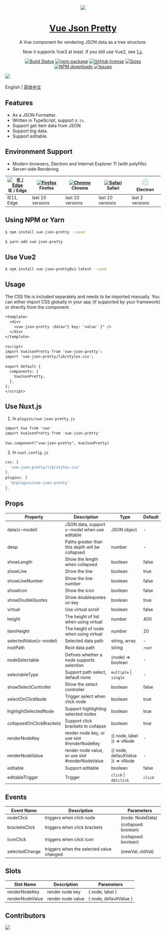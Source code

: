 <p align="center">
  <a href="https://github.com/leezng/vue-json-pretty">
    <img width="200" src="./static/logo.svg">
  </a>
</p>

<h1 align="center">
  <a href="https://github.com/leezng/vue-json-pretty" target="_blank">Vue Json Pretty</a>
</h1>

<div align="center">

<p>A Vue component for rendering JSON data as a tree structure.</p>
<p>Now it supports Vue3 at least. If you still use Vue2, see <a href="https://github.com/leezng/vue-json-pretty/tree/1.x">1.x</a>.</p>

[![Build Status](https://travis-ci.org/leezng/vue-json-pretty.svg?branch=master)](https://travis-ci.org/leezng/vue-json-pretty)
[![npm package](https://img.shields.io/npm/v/vue-json-pretty.svg)](https://www.npmjs.org/package/vue-json-pretty)
[![GitHub license](https://img.shields.io/badge/license-MIT-blue.svg)](https://github.com/leezng/vue-json-pretty/blob/master/LICENSE)
[![Sizes](https://img.shields.io/bundlephobia/min/vue-json-pretty)](https://bundlephobia.com/result?p=vue-json-pretty)
[![NPM downloads](http://img.shields.io/npm/dm/vue-json-pretty.svg?style=flat-square)](https://www.npmtrends.com/vue-json-pretty)
[![Issues](https://img.shields.io/github/issues-raw/leezng/vue-json-pretty)](https://github.com/leezng/vue-json-pretty/issues)

</div>

[![](./static/screenshot.png)](https://github.com/leezng/vue-json-pretty)

English | [简体中文](./README.zh_CN.md)

## Features

- As a JSON Formatter.
- Written in TypeScript, support `d.ts`.
- Support get item data from JSON.
- Support big data.
- Support editable.

## Environment Support

- Modern browsers, Electron and Internet Explorer 11 (with polyfills)
- Server-side Rendering

| [<img src="https://raw.githubusercontent.com/alrra/browser-logos/master/src/edge/edge_48x48.png" alt="IE / Edge" width="24px" height="24px" />](http://godban.github.io/browsers-support-badges/)</br>IE / Edge | [<img src="https://raw.githubusercontent.com/alrra/browser-logos/master/src/firefox/firefox_48x48.png" alt="Firefox" width="24px" height="24px" />](http://godban.github.io/browsers-support-badges/)</br>Firefox | [<img src="https://raw.githubusercontent.com/alrra/browser-logos/master/src/chrome/chrome_48x48.png" alt="Chrome" width="24px" height="24px" />](http://godban.github.io/browsers-support-badges/)</br>Chrome | [<img src="https://raw.githubusercontent.com/alrra/browser-logos/master/src/safari/safari_48x48.png" alt="Safari" width="24px" height="24px" />](http://godban.github.io/browsers-support-badges/)</br>Safari | [<img src="https://raw.githubusercontent.com/alrra/browser-logos/master/src/electron/electron_48x48.png" alt="Electron" width="24px" height="24px" />](http://godban.github.io/browsers-support-badges/)</br>Electron |
| --------------------------------------------------------------------------------------------------------------------------------------------------------------------------------------------------------------- | ----------------------------------------------------------------------------------------------------------------------------------------------------------------------------------------------------------------- | ------------------------------------------------------------------------------------------------------------------------------------------------------------------------------------------------------------- | ------------------------------------------------------------------------------------------------------------------------------------------------------------------------------------------------------------- | --------------------------------------------------------------------------------------------------------------------------------------------------------------------------------------------------------------------- |
| IE11, Edge                                                                                                                                                                                                      | last 10 versions                                                                                                                                                                                                  | last 10 versions                                                                                                                                                                                              | last 10 versions                                                                                                                                                                                              | last 2 versions                                                                                                                                                                                                       |

## Using NPM or Yarn

```bash
$ npm install vue-json-pretty --save
```

```bash
$ yarn add vue-json-pretty
```

## Use Vue2

```bash
$ npm install vue-json-pretty@v1-latest --save
```

## Usage

The CSS file is included separately and needs to be imported manually. You can either import CSS globally in your app (if supported by your framework) or directly from the component.

```vue
<template>
  <div>
    <vue-json-pretty :data="{ key: 'value' }" />
  </div>
</template>

<script>
import VueJsonPretty from 'vue-json-pretty';
import 'vue-json-pretty/lib/styles.css';

export default {
  components: {
    VueJsonPretty,
  },
};
</script>
```

## Use Nuxt.js

1. In `plugins/vue-json-pretty.js`

```
import Vue from 'vue'
import VueJsonPretty from 'vue-json-pretty'

Vue.component("vue-json-pretty", VueJsonPretty)
```

2. In `nuxt.config.js`

```js
css: [
  'vue-json-pretty/lib/styles.css'
],
plugins: [
  '@/plugins/vue-json-pretty'
],
```

## Props

| Property                 | Description                                     | Type                              | Default |
| ------------------------ | ----------------------------------------------- | --------------------------------- | ------- |
| data(v-model)            | JSON data, support v-model when use editable    | JSON object                       | -       |
| deep                     | Paths greater than this depth will be collapsed | number                            | -       |
| showLength               | Show the length when collapsed                  | boolean                           | false   |
| showLine                 | Show the line                                   | boolean                           | true    |
| showLineNumber           | Show the line number                            | boolean                           | false   |
| showIcon                 | Show the icon                                   | boolean                           | false   |
| showDoubleQuotes         | Show doublequotes on key                        | boolean                           | true    |
| virtual                  | Use virtual scroll                              | boolean                           | false   |
| height                   | The height of list when using virtual           | number                            | 400     |
| itemHeight               | The height of node when using virtual           | number                            | 20      |
| selectedValue(v-model)   | Selected data path                              | string, array                     | -       |
| rootPath                 | Root data path                                  | string                            | `root`  |
| nodeSelectable           | Defines whether a node supports selection       | (node) => boolean                 | -       |
| selectableType           | Support path select, default none               | `multiple` \| `single`            | -       |
| showSelectController     | Show the select controller                      | boolean                           | false   |
| selectOnClickNode        | Trigger select when click node                  | boolean                           | true    |
| highlightSelectedNode    | Support highlighting selected nodes             | boolean                           | true    |
| collapsedOnClickBrackets | Support click brackets to collapse              | boolean                           | true    |
| renderNodeKey            | render node key, or use slot #renderNodeKey     | ({ node, label }) => vNode        | -       |
| renderNodeValue          | render node value, or use slot #renderNodeValue | ({ node, defaultValue }) => vNode | -       |
| editable                 | Support editable                                | boolean                           | false   |
| editableTrigger          | Trigger                                         | `click` \| `dblclick`             | `click` |

## Events

| Event Name     | Description                              | Parameters           |
| -------------- | ---------------------------------------- | -------------------- |
| nodeClick      | triggers when click node                 | (node: NodeData)     |
| bracketsClick  | triggers when click brackets             | (collapsed: boolean) |
| iconClick      | triggers when click icon                 | (collapsed: boolean) |
| selectedChange | triggers when the selected value changed | (newVal, oldVal)     |

## Slots

| Slot Name       | Description       | Parameters             |
| --------------- | ----------------- | ---------------------- |
| renderNodeKey   | render node key   | { node, label }        |
| renderNodeValue | render node value | { node, defaultValue } |

## Contributors

<a href="https://github.com/leezng/vue-json-pretty/graphs/contributors">
  <img src="https://contrib.rocks/image?repo=leezng/vue-json-pretty" />
</a>
